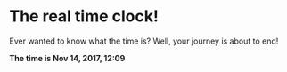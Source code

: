 # The real time clock!

Ever wanted to know what the time is? Well, your journey is about to end!

**The time is Nov 14, 2017, 12:09**